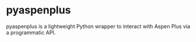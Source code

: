 # pyaspenplus
pyaspenplus is a lightweight Python wrapper to interact with Aspen Plus via a programmatic API.
